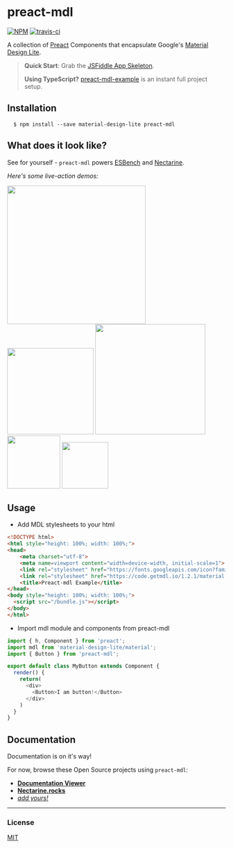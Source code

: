 # preact-mdl

[![NPM](http://img.shields.io/npm/v/preact-mdl.svg)](https://www.npmjs.com/package/preact-mdl)
[![travis-ci](https://travis-ci.org/developit/preact-mdl.svg?branch=master)](https://travis-ci.org/developit/preact-mdl)

A collection of [Preact] Components that encapsulate Google's [Material Design Lite].

> **Quick Start**: Grab the [JSFiddle App Skeleton](https://jsfiddle.net/developit/weq28uq3/).
>
> **Using TypeScript?** [preact-mdl-example](https://github.com/tbekolay/preact-mdl-example) is an instant full project setup.

## Installation

      $ npm install --save material-design-lite preact-mdl

## What does it look like?

See for yourself - `preact-mdl` powers [ESBench](http://esbench.com) and [Nectarine](http://nectarine.rocks).

_Here's some live-action demos:_

<img src="https://i.gyazo.com/d6db6fedde6734bcc8450a4c16611704.gif" width="319" />
<img src="https://i.gyazo.com/892ba9ed1e0c43bd024078d650c01ce4.gif" width="199" />

<img src="https://i.gyazo.com/352cc02ba18a811ee36a8a4837688023.gif" width="254" />
<img src="https://i.imgur.com/I6RDmBm.gif" width="122" />
 <img src="https://i.gyazo.com/70724d88b290ff47c793cf6f9ddc13f1.gif" width="107" />

## Usage

* Add MDL stylesheets to your html
```html 
<!DOCTYPE html>
<html style="height: 100%; width: 100%;">
<head>
    <meta charset="utf-8">
    <meta name=viewport content="width=device-width, initial-scale=1">
    <link rel="stylesheet" href="https://fonts.googleapis.com/icon?family=Material+Icons">
    <link rel="stylesheet" href="https://code.getmdl.io/1.2.1/material.indigo-pink.min.css">
    <title>Preact-mdl Example</title>
</head>
<body style="height: 100%; width: 100%;">
  <script src="/bundle.js"></script>
</body>
</html>
```

* Import mdl module and components from preact-mdl

```JavaScript
import { h, Component } from 'preact';
import mdl from 'material-design-lite/material';
import { Button } from 'preact-mdl';

export default class MyButton extends Component {
  render() {
    return(
      <div>
        <Button>I am button!</Button>
      </div>
    )
  }
}

```

## Documentation

Documentation is on it's way!


For now, browse these Open Source projects using `preact-mdl`:

- **[Documentation Viewer](https://github.com/developit/documentation-viewer/)**
- **[Nectarine.rocks](https://github.com/developit/nectarine.rocks/)**
- _[add yours!](https://github.com/developit/preact-mdl/issues)_


---


### License

[MIT]


[Material Design Lite]: http://www.getmdl.io
[Preact]: https://github.com/developit/preact
[MIT]: http://choosealicense.com/licenses/mit/
